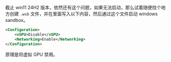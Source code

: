 截止 win11 24H2 版本，依然还有这个问题，如果无法启动，那么试着随便找个地方创建 `.wsb` 文件，并在里面写入以下内容，然后通过这个文件启动 windows sandbox。

```xml
<Configuration>
    <vGPU>Disable</vGPU>
    <Networking>Enable</Networking>
</Configuration>
```

原理是将虚拟 GPU 禁用。


